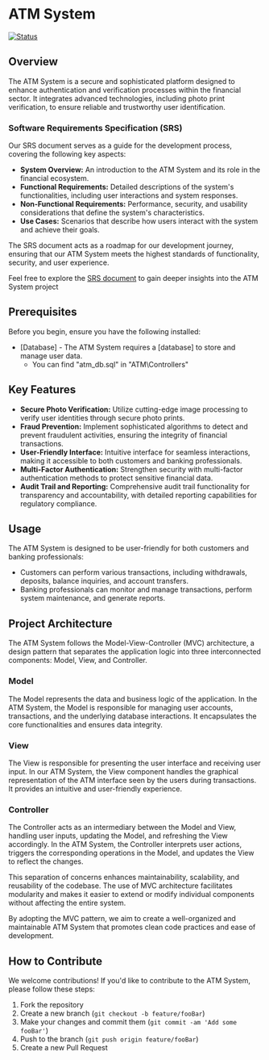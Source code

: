 # ATM System
[![Status](https://img.shields.io/badge/Status-End-brightgreen)](https://github.com/your-username/task-management-system)

## Overview

The ATM System is a secure and sophisticated platform designed to enhance authentication and verification processes within the financial sector. It integrates advanced technologies, including photo print verification, to ensure reliable and trustworthy user identification.

### Software Requirements Specification (SRS)

Our SRS document serves as a guide for the development process, covering the following key aspects:

- **System Overview:** An introduction to the ATM System and its role in the financial ecosystem.
- **Functional Requirements:** Detailed descriptions of the system's functionalities, including user interactions and system responses.
- **Non-Functional Requirements:** Performance, security, and usability considerations that define the system's characteristics.
- **Use Cases:** Scenarios that describe how users interact with the system and achieve their goals.

The SRS document acts as a roadmap for our development journey, ensuring that our ATM System meets the highest standards of functionality, security, and user experience.

Feel free to explore the [SRS document](https://docs.google.com/document/d/1REhPUTY3REhDIlN-QARpUjZYE9EjkLX-/edit?usp=sharing&ouid=108076421560717707245&rtpof=true&sd=true) to gain deeper insights into the ATM System project

## Prerequisites

Before you begin, ensure you have the following installed:

- [Database] - The ATM System requires a [database] to store and manage user data.
  - You can find "atm_db.sql" in "ATM\Controllers"

## Key Features

- **Secure Photo Verification:** Utilize cutting-edge image processing to verify user identities through secure photo prints.
- **Fraud Prevention:** Implement sophisticated algorithms to detect and prevent fraudulent activities, ensuring the integrity of financial transactions.
- **User-Friendly Interface:** Intuitive interface for seamless interactions, making it accessible to both customers and banking professionals.
- **Multi-Factor Authentication:** Strengthen security with multi-factor authentication methods to protect sensitive financial data.
- **Audit Trail and Reporting:** Comprehensive audit trail functionality for transparency and accountability, with detailed reporting capabilities for regulatory compliance.

## Usage

The ATM System is designed to be user-friendly for both customers and banking professionals:

- Customers can perform various transactions, including withdrawals, deposits, balance inquiries, and account transfers.
- Banking professionals can monitor and manage transactions, perform system maintenance, and generate reports.


## Project Architecture

The ATM System follows the Model-View-Controller (MVC) architecture, a design pattern that separates the application logic into three interconnected components: Model, View, and Controller.

### Model

The Model represents the data and business logic of the application. In the ATM System, the Model is responsible for managing user accounts, transactions, and the underlying database interactions. It encapsulates the core functionalities and ensures data integrity.

### View

The View is responsible for presenting the user interface and receiving user input. In our ATM System, the View component handles the graphical representation of the ATM interface seen by the users during transactions. It provides an intuitive and user-friendly experience.

### Controller

The Controller acts as an intermediary between the Model and View, handling user inputs, updating the Model, and refreshing the View accordingly. In the ATM System, the Controller interprets user actions, triggers the corresponding operations in the Model, and updates the View to reflect the changes.

This separation of concerns enhances maintainability, scalability, and reusability of the codebase. The use of MVC architecture facilitates modularity and makes it easier to extend or modify individual components without affecting the entire system.

By adopting the MVC pattern, we aim to create a well-organized and maintainable ATM System that promotes clean code practices and ease of development.


## How to Contribute

We welcome contributions! If you'd like to contribute to the ATM System, please follow these steps:

1. Fork the repository
2. Create a new branch (`git checkout -b feature/fooBar`)
3. Make your changes and commit them (`git commit -am 'Add some fooBar'`)
4. Push to the branch (`git push origin feature/fooBar`)
5. Create a new Pull Request

